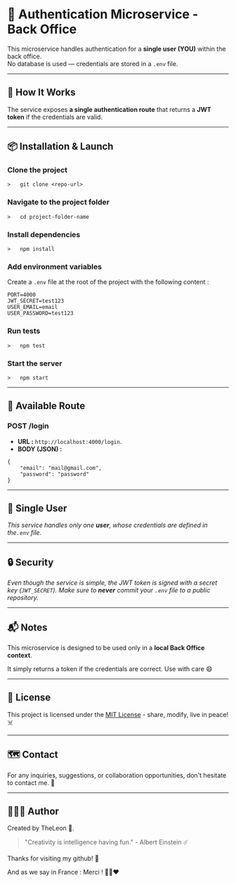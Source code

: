 # 🔐 Authentication Microservice - Back Office

This microservice handles authentication for a **single user (YOU)** within the back office.  
No database is used — credentials are stored in a `.env` file.

---

## 🚀 How It Works

The service exposes **a single authentication route** that returns a **JWT token** if the credentials are valid.

---

## 📦 Installation & Launch

### Clone the project

    >   git clone <repo-url>

### Navigate to the project folder

    >   cd project-folder-name

### Install dependencies

    >   npm install

### Add environment variables

Create a `.env` file at the root of the project with the following content :

```
PORT=4000
JWT_SECRET=test123
USER_EMAIL=email
USER_PASSWORD=test123
```

### Run tests

    >   npm test

### Start the server

    >   npm start

---

## 📡 Available Route

### POST /login

- **URL :** `http://localhost:4000/login`.
- **BODY (JSON) :**

```
{
    "email": "mail@gmail.com",
    "password": "password"
}
```

---

## 👤 Single User

_This service handles only one **user**, whose credentials are defined in the`.env` file._

---

## 🔒 Security

_Even though the service is simple, the JWT token is signed with a secret key (`JWT_SECRET`). Make sure to **never** commit your `.env` file to a public repository._

---

## 📬 Notes

This microservice is designed to be used only in a **local Back Office context**.

It simply returns a token if the credentials are correct. Use with care 😄

---

## 🏯 License

This project is licensed under the [MIT License](LICENSE.md) - share, modify, live in peace! ☠️

---

## 🗺️ Contact

For any inquiries, suggestions, or collaboration opportunities, don't hesitate to contact me. 📜

---

## 🧑🏻‍💻 Author

Created by TheLeon 🦁.

> "Creativity is intelligence having fun." - Albert Einstein ☄️

Thanks for visiting my github! 🩵

And as we say in France : Merci ! 💙🤍❤️

